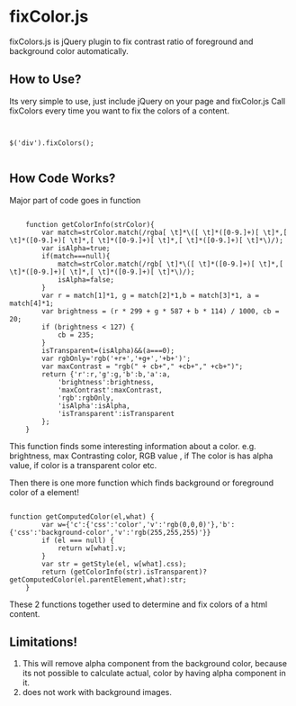 fixColor.js
=============
fixColors.js is jQuery plugin to fix contrast ratio of foreground and background color automatically.

How to Use?
---------------
Its very simple to use, just include jQuery on your page and fixColor.js 
Call fixColors every time you want to fix the colors of a content. 

<pre><code>

$('div').fixColors();

</code></pre>

How Code Works?
-----------------

Major part of code goes in function 
<pre><code>
	function getColorInfo(strColor){
        var match=strColor.match(/rgba[ \t]*\([ \t]*([0-9.]+)[ \t]*,[ \t]*([0-9.]+)[ \t]*,[ \t]*([0-9.]+)[ \t]*,[ \t]*([0-9.]+)[ \t]*\)/);
        var isAlpha=true;
        if(match===null){
            match=strColor.match(/rgb[ \t]*\([ \t]*([0-9.]+)[ \t]*,[ \t]*([0-9.]+)[ \t]*,[ \t]*([0-9.]+)[ \t]*\)/);
            isAlpha=false;
        }
        var r = match[1]*1, g = match[2]*1,b = match[3]*1, a = match[4]*1;
        var brightness = (r * 299 + g * 587 + b * 114) / 1000, cb = 20;
        if (brightness < 127) {
            cb = 235;
        }
        isTransparent=(isAlpha)&&(a===0);
        var rgbOnly='rgb('+r+','+g+','+b+')';
        var maxContrast = "rgb(" + cb+"," +cb+"," +cb+")";
        return {'r':r,'g':g,'b':b,'a':a,  
            'brightness':brightness,
            'maxContrast':maxContrast,
            'rgb':rgbOnly,
            'isAlpha':isAlpha,
            'isTransparent':isTransparent
        };
    }
</code></pre>

This function finds some interesting information about a color. e.g. brightness, max Contrasting color, RGB value , if The color is has alpha value, if color is a transparent color etc. 

Then there is one more function which finds background or foreground color of a element!
<pre><code>
function getComputedColor(el,what) {
        var w={'c':{'css':'color','v':'rgb(0,0,0)'},'b':{'css':'background-color','v':'rgb(255,255,255)'}}
        if (el === null) {
            return w[what].v;
        }
        var str = getStyle(el, w[what].css);
        return (getColorInfo(str).isTransparent)?getComputedColor(el.parentElement,what):str;
    }
</code></pre>


These 2 functions together used to determine and fix colors of a html content. 


Limitations!
-----------------
1) This will remove alpha component from the background color, because its not possible to calculate actual, color by having alpha component in it. 
2) does not work with background images. 
